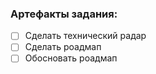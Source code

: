 ### Артефакты задания:
- [ ] Сделать технический радар
- [ ] Сделать роадмап
- [ ] Обосновать роадмап
